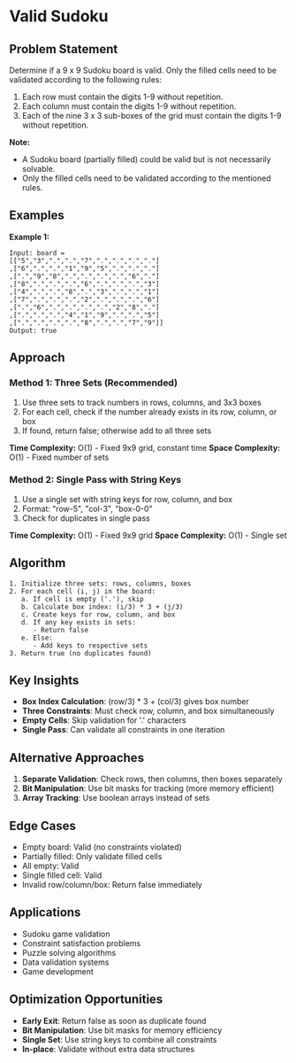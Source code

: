 # Valid Sudoku

## Problem Statement

Determine if a 9 x 9 Sudoku board is valid. Only the filled cells need to be validated according to the following rules:

1. Each row must contain the digits 1-9 without repetition.
2. Each column must contain the digits 1-9 without repetition.
3. Each of the nine 3 x 3 sub-boxes of the grid must contain the digits 1-9 without repetition.

**Note:**
- A Sudoku board (partially filled) could be valid but is not necessarily solvable.
- Only the filled cells need to be validated according to the mentioned rules.

## Examples

**Example 1:**
```
Input: board = 
[["5","3",".",".","7",".",".",".","."]
,["6",".",".","1","9","5",".",".","."]
,[".","9","8",".",".",".",".","6","."]
,["8",".",".",".","6",".",".",".","3"]
,["4",".",".","8",".","3",".",".","1"]
,["7",".",".",".","2",".",".",".","6"]
,[".","6",".",".",".",".","2","8","."]
,[".",".",".","4","1","9",".",".","5"]
,[".",".",".",".","8",".",".","7","9"]]
Output: true
```

## Approach

### Method 1: Three Sets (Recommended)
1. Use three sets to track numbers in rows, columns, and 3x3 boxes
2. For each cell, check if the number already exists in its row, column, or box
3. If found, return false; otherwise add to all three sets

**Time Complexity:** O(1) - Fixed 9x9 grid, constant time
**Space Complexity:** O(1) - Fixed number of sets

### Method 2: Single Pass with String Keys
1. Use a single set with string keys for row, column, and box
2. Format: "row-5", "col-3", "box-0-0"
3. Check for duplicates in single pass

**Time Complexity:** O(1) - Fixed 9x9 grid
**Space Complexity:** O(1) - Single set

## Algorithm

```
1. Initialize three sets: rows, columns, boxes
2. For each cell (i, j) in the board:
   a. If cell is empty ('.'), skip
   b. Calculate box index: (i/3) * 3 + (j/3)
   c. Create keys for row, column, and box
   d. If any key exists in sets:
      - Return false
   e. Else:
      - Add keys to respective sets
3. Return true (no duplicates found)
```

## Key Insights

- **Box Index Calculation**: (row/3) * 3 + (col/3) gives box number
- **Three Constraints**: Must check row, column, and box simultaneously
- **Empty Cells**: Skip validation for '.' characters
- **Single Pass**: Can validate all constraints in one iteration

## Alternative Approaches

1. **Separate Validation**: Check rows, then columns, then boxes separately
2. **Bit Manipulation**: Use bit masks for tracking (more memory efficient)
3. **Array Tracking**: Use boolean arrays instead of sets

## Edge Cases

- Empty board: Valid (no constraints violated)
- Partially filled: Only validate filled cells
- All empty: Valid
- Single filled cell: Valid
- Invalid row/column/box: Return false immediately

## Applications

- Sudoku game validation
- Constraint satisfaction problems
- Puzzle solving algorithms
- Data validation systems
- Game development

## Optimization Opportunities

- **Early Exit**: Return false as soon as duplicate found
- **Bit Manipulation**: Use bit masks for memory efficiency
- **Single Set**: Use string keys to combine all constraints
- **In-place**: Validate without extra data structures
